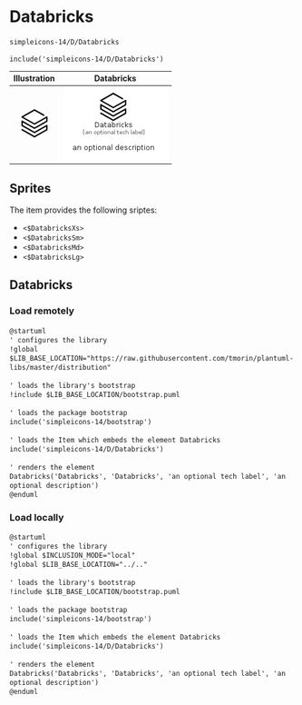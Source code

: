 # Databricks


```text
simpleicons-14/D/Databricks
```

```text
include('simpleicons-14/D/Databricks')
```



| Illustration | Databricks |
| :---: | :---: |
| ![illustration for Illustration](../../simpleicons-14/D/Databricks.png) | ![illustration for Databricks](../../simpleicons-14/D/Databricks.Local.png) |



## Sprites
The item provides the following sriptes:

- `<$DatabricksXs>`
- `<$DatabricksSm>`
- `<$DatabricksMd>`
- `<$DatabricksLg>`





## Databricks

### Load remotely
```plantuml
@startuml
' configures the library
!global $LIB_BASE_LOCATION="https://raw.githubusercontent.com/tmorin/plantuml-libs/master/distribution"

' loads the library's bootstrap
!include $LIB_BASE_LOCATION/bootstrap.puml

' loads the package bootstrap
include('simpleicons-14/bootstrap')

' loads the Item which embeds the element Databricks
include('simpleicons-14/D/Databricks')

' renders the element
Databricks('Databricks', 'Databricks', 'an optional tech label', 'an optional description')
@enduml
```

### Load locally
```plantuml
@startuml
' configures the library
!global $INCLUSION_MODE="local"
!global $LIB_BASE_LOCATION="../.."

' loads the library's bootstrap
!include $LIB_BASE_LOCATION/bootstrap.puml

' loads the package bootstrap
include('simpleicons-14/bootstrap')

' loads the Item which embeds the element Databricks
include('simpleicons-14/D/Databricks')

' renders the element
Databricks('Databricks', 'Databricks', 'an optional tech label', 'an optional description')
@enduml
```

